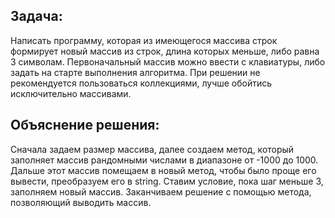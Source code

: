 ## Задача:
 Написать программу, которая из имеющегося массива строк формирует новый массив из строк, длина которых меньше, либо равна 3 символам. Первоначальный массив можно ввести с клавиатуры, либо задать на старте выполнения алгоритма. При решении не рекомендуется пользоваться коллекциями, лучше обойтись исключительно массивами.

## Объяснение решения: 
Сначала задаем размер массива, далее создаем метод, который заполняет массив рандомными числами в диапазоне от -1000 до 1000. Дальше этот массив помещаем в новый метод, чтобы было проще его вывести, преобразуем его в string. Ставим условие, пока шаг меньше 3, заполняем новый массив. Заканчиваем решение с помощью метода, позволяющий выводить массив.